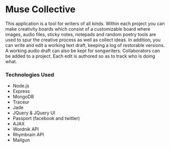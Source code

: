 Muse Collective
===============

This application is a tool for writers of all kinds. Within each
project you can make creativity boards which consist of a customizable
board where images, audio files, sticky notes, notepads and random poetry
tools are used to spur the creative process as well as collect ideas.
In addition, you can write and edit a working text draft, keeping a log
of restorable versions. A working audio draft can also be kept for songwriters.
Collaborators can be added to a project. Each edit is authored so as to track
who is doing what.


### Technologies Used ###
- Node.js
- Express
- MongoDB
- Traceur
- Jade
- JQuery & JQuery UI
- Passport (facebook and twitter)
- AJAX
- Wordnik API
- Rhymbrain API
- Mailgun
